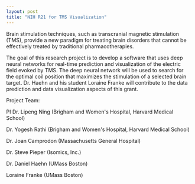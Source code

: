 ```yaml
---
layout: post
title: "NIH R21 for TMS Visualization"
---
```


Brain stimulation techniques, such as transcranial magnetic stimulation (TMS), provide a new paradigm for treating brain disorders that cannot be effectively treated by traditional pharmacotherapies.

The goal of this research project is to develop a software that uses deep neural networks for real-time prediction and visualization of the electric field evoked by TMS. The deep neural network will be used to search for the optimal coil position that maximizes the stimulation of a selected brain target. Dr. Haehn and his student Loraine Franke will contribute to the data prediction and data visualization aspects of this grant.

Project Team:

PI Dr. Lipeng Ning (Brigham and Women's Hospital, Harvard Medical School)

Dr. Yogesh Rathi (Brigham and Women's Hospital, Harvard Medical School)

Dr. Joan Camprodon (Massachusetts General Hospital)

Dr. Steve Pieper (Isomics, Inc.)

Dr. Daniel Haehn (UMass Boston)

Loraine Franke (UMass Boston)
